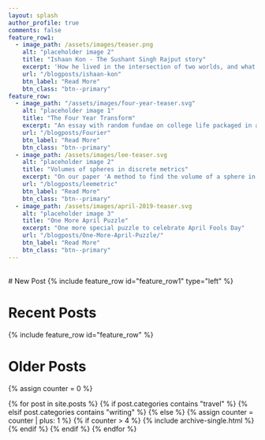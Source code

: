 ```yaml
---
layout: splash
author_profile: true
comments: false
feature_row1:
  - image_path: /assets/images/teaser.png
    alt: "placeholder image 2"
    title: "Ishaan Kon - The Sushant Singh Rajput story"
    excerpt: 'How he lived in the intersection of two worlds, and what he meant to me as I was growing up'
    url: "/blogposts/ishaan-kon"
    btn_label: "Read More"
    btn_class: "btn--primary"
feature_row:
  - image_path: "/assets/images/four-year-teaser.svg"
    alt: "placeholder image 1"
    title: "The Four Year Transform"
    excerpt: "An essay with random fundae on college life packaged in a giant pun"
    url: "/blogposts/Fourier"
    btn_label: "Read More"
    btn_class: "btn--primary"
  - image_path: /assets/images/lee-teaser.svg
    alt: "placeholder image 2"
    title: "Volumes of spheres in discrete metrics"
    excerpt: "On our paper 'A method to find the volume of a sphere in the Lee metric, and its applications'"
    url: "/blogposts/leemetric"
    btn_label: "Read More"
    btn_class: "btn--primary"
  - image_path: /assets/images/april-2019-teaser.svg
    alt: "placeholder image 3"
    title: "One More April Puzzle"
    excerpt: "One more special puzzle to celebrate April Fools Day"
    url: "/blogposts/One-More-April-Puzzle/"
    btn_label: "Read More"
    btn_class: "btn--primary"
---
```

<br>
# New Post
{% include feature_row id="feature_row1" type="left" %}

# Recent Posts
{% include feature_row id="feature_row" %}

# Older Posts

{% assign counter = 0 %}

{% for post in site.posts %}
	{% if post.categories contains "travel" %}
	{% elsif post.categories contains "writing" %}
	{% else %}
        {% assign counter = counter | plus: 1 %}
        {% if counter > 4 %}
  		    {% include archive-single.html %}
        {% endif %}
	{% endif %}
{% endfor %}    